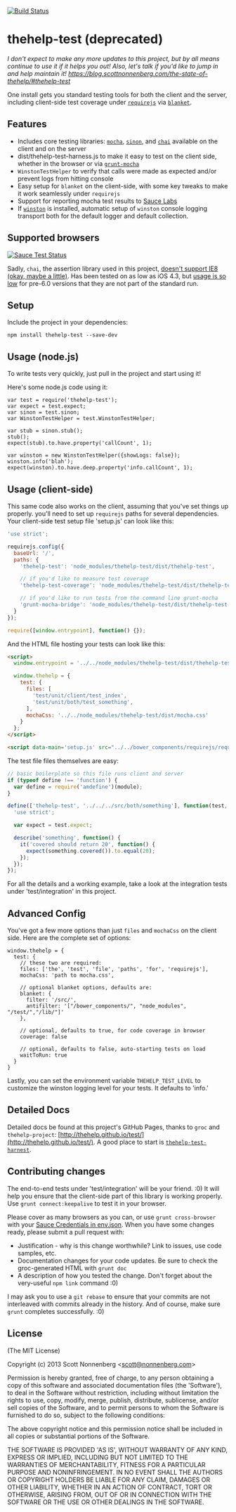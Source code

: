 [![Build Status](https://travis-ci.org/thehelp/test.svg?branch=master)](https://travis-ci.org/thehelp/test)

# thehelp-test (deprecated)

_I don't expect to make any more updates to this project, but by all means continue to use it if it helps you out! Also, let's talk if you'd like to jump in and help maintain it! https://blog.scottnonnenberg.com/the-state-of-thehelp/#thehelp-test_

One install gets you standard testing tools for both the client and the server, including client-side test coverage under [`requirejs`](http://requirejs.org/) via [`blanket`](http://blanketjs.org/).

## Features

* Includes core testing libraries: [`mocha`](http://visionmedia.github.io/mocha/), [`sinon`](http://sinonjs.org/), and [`chai`](http://chaijs.com/) available on the client and on the server
* dist/thehelp-test-harness.js to make it easy to test on the client side, whether in the browser or via [`grunt-mocha`](https://github.com/kmiyashiro/grunt-mocha)
* `WinstonTestHelper` to verify that calls were made as expected and/or prevent logs from hitting console
* Easy setup for `blanket` on the client-side, with some key tweaks to make it work seamlessly under `requirejs`
* Support for reporting mocha test results to [Sauce Labs](https://saucelabs.com)
* If [`winston`](https://github.com/flatiron/winston) is installed, automatic setup of `winston` console logging transport both for the default logger and default collection.

## Supported browsers

[![Sauce Test Status](https://saucelabs.com/browser-matrix/thehelp-test.svg)](https://saucelabs.com)

Sadly, `chai`, the assertion library used in this project, [doesn't support IE8 (okay, maybe a little)](https://github.com/chaijs/chai/issues/124). Has been tested on as low as iOS 4.3, but [usage is so low](http://caniuse.com/usage_table.php) for pre-6.0 versions that they are not part of the standard run.

## Setup

Include the project in your dependencies:

```
npm install thehelp-test --save-dev
```

## Usage (node.js)

To write tests very quickly, just pull in the project and start using it!

Here's some node.js code using it:

```
var test = require('thehelp-test');
var expect = test.expect;
var sinon = test.sinon;
var WinstonTestHelper = test.WinstonTestHelper;

var stub = sinon.stub();
stub();
expect(stub).to.have.property('callCount', 1);

var winston = new WinstonTestHelper({showLogs: false});
winston.info('blah');
expect(winston).to.have.deep.property('info.callCount', 1);
```

## Usage (client-side)

This same code also works on the client, assuming that you've set things up properly. you'll need to set up `requirejs` paths for several dependencies. Your client-side test setup file 'setup.js' can look like this:

```javascript
'use strict';

requirejs.config({
  baseUrl: '/',
  paths: {
    'thehelp-test': 'node_modules/thehelp-test/dist/thehelp-test',

    // if you'd like to measure test coverage
    'thehelp-test-coverage': 'node_modules/thehelp-test/dist/thehelp-test-coverage',

    // if you'd like to run tests from the command line grunt-mocha
    'grunt-mocha-bridge': 'node_modules/thehelp-test/dist/thehelp-test-coverage'
  }
});

require([window.entrypoint], function() {});
```

And the HTML file hosting your tests can look like this:

```html
<script>
  window.entrypoint = '../../node_modules/thehelp-test/dist/thehelp-test-harness';

  window.thehelp = {
    test: {
      files: [
        'test/unit/client/test_index',
        'test/unit/both/test_something',
      ],
      mochaCss: '../../node_modules/thehelp-test/dist/mocha.css'
    }
  };
</script>

<script data-main='setup.js' src="../../bower_components/requirejs/require.js"></script>
```

The test file files themselves are easy:

```javascript
// basic boilerplate so this file runs client and server
if (typeof define !== 'function') {
  var define = require('amdefine')(module);
}

define(['thehelp-test', '../../../src/both/something'], function(test, something) {
  'use strict';

  var expect = test.expect;

  describe('something', function() {
    it('covered should return 20', function() {
      expect(something.covered()).to.equal(20);
    });
  });
});
```

For all the details and a working example, take a look at the integration tests under 'test/integration' in this project.

## Advanced Config

You've got a few more options than just `files` and `mochaCss` on the client side. Here are the complete set of options:

```
window.thehelp = {
  test: {
    // these two are required:
    files: ['the', 'test', 'file', 'paths', 'for', 'requirejs'],
    mochaCss: 'path to mocha.css',

    // optional blanket options, defaults are:
    blanket: {
      filter: '/src/',
      antifilter: '["/bower_components/", "node_modules", "/test/","/lib/"]'
    },

    // optional, defaults to true, for code coverage in browser
    coverage: false

    // optional, defaults to false, auto-starting tests on load
    waitToRun: true
  }
}
```

Lastly, you can set the environment variable `THEHELP_TEST_LEVEL` to customize the winston logging level for your tests. It defaults to 'info.'

## Detailed Docs

Detailed docs be found at this project's GitHub Pages, thanks to `groc` and `thehelp-project`: [http://thehelp.github.io/test/](http://thehelp.github.io/test/). A good place to start is [`thehelp-test-harnest`](http://thehelp.github.io/test/src/client/thehelp-test/harness.html).

## Contributing changes

The end-to-end tests under 'test/integration' will be your friend. :0) It will help you ensure that the client-side part of this library is working properly. Use `grunt connect:keepalive` to test it in your browser.

Please cover as many browsers as you can, or use `grunt cross-browser` with your [Sauce Credentials in env.json](https://github.com/thehelp/client-project). When you have some changes ready, please submit a pull request with:

* Justification - why is this change worthwhile? Link to issues, use code samples, etc.
* Documentation changes for your code updates. Be sure to check the groc-generated HTML with `grunt doc`
* A description of how you tested the change. Don't forget about the very-useful `npm link` command :0)

I may ask you to use a `git rebase` to ensure that your commits are not interleaved with commits already in the history. And of course, make sure `grunt` completes successfully. :0)

## License

(The MIT License)

Copyright (c) 2013 Scott Nonnenberg &lt;scott@nonnenberg.com&gt;

Permission is hereby granted, free of charge, to any person obtaining
a copy of this software and associated documentation files (the
'Software'), to deal in the Software without restriction, including
without limitation the rights to use, copy, modify, merge, publish,
distribute, sublicense, and/or sell copies of the Software, and to
permit persons to whom the Software is furnished to do so, subject to
the following conditions:

The above copyright notice and this permission notice shall be
included in all copies or substantial portions of the Software.

THE SOFTWARE IS PROVIDED 'AS IS', WITHOUT WARRANTY OF ANY KIND,
EXPRESS OR IMPLIED, INCLUDING BUT NOT LIMITED TO THE WARRANTIES OF
MERCHANTABILITY, FITNESS FOR A PARTICULAR PURPOSE AND NONINFRINGEMENT.
IN NO EVENT SHALL THE AUTHORS OR COPYRIGHT HOLDERS BE LIABLE FOR ANY
CLAIM, DAMAGES OR OTHER LIABILITY, WHETHER IN AN ACTION OF CONTRACT,
TORT OR OTHERWISE, ARISING FROM, OUT OF OR IN CONNECTION WITH THE
SOFTWARE OR THE USE OR OTHER DEALINGS IN THE SOFTWARE.
